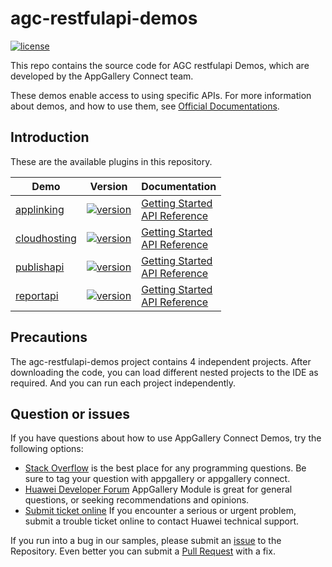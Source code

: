 # agc-restfulapi-demos
[![license](https://img.shields.io/badge/license-Apache--2.0-green)](./LICENCE)

This repo contains the source code for AGC restfulapi Demos, which are developed by the AppGallery Connect team.

These demos enable access to using specific APIs. For more information
about demos, and how to use them, see
[Official Documentations](https://developer.huawei.com/consumer/en/doc/development/AppGallery-connect-Guides/agcapi-getstarted-0000001111845114).


## Introduction
These are the available plugins in this repository.

| Demo | Version | Documentation |
|--------|-----|-----|
| [applinking](./applinking) | [![version](https://img.shields.io/badge/Release-1.4.1.300-yellow)](./applinking) | [Getting Started](https://developer.huawei.com/consumer/en/doc/development/AppGallery-connect-Guides/agc-applinking-develop-guide-rest-0000001186476165) <br/> [API Reference](https://developer.huawei.com/consumer/en/doc/development/AppGallery-connect-References/applinking-create-0000001141716380) |
| [cloudhosting](./cloudhosting) | [![version](https://img.shields.io/badge/Release-1.2.1.300-yellow)](./cloudhosting) | [Getting Started](https://developer.huawei.com/consumer/en/doc/development/AppGallery-connect-Guides/agc--cloudhosting-webprocess-0000001196769955) <br/> [API Reference](https://developer.huawei.com/consumer/en/doc/development/AppGallery-connect-References/agcapi-cloudhost-newapp-0000001111685196) |
| [publishapi](./publishapi) | [![version](https://img.shields.io/badge/Release-1.2.1.300-yellow)](./publishapi) | [Getting Started](https://developer.huawei.com/consumer/en/doc/development/AppGallery-connect-Guides/agcapi-publish_api_overview-0000001111685332) <br/> [API Reference](https://developer.huawei.com/consumer/en/doc/development/AppGallery-connect-References/agcapi-appid-list-0000001111845086) |
| [reportapi](./reportapi) | [![version](https://img.shields.io/badge/Release-1.0.0-yellow)](./reportapi) | [Getting Started](https://developer.huawei.com/consumer/en/doc/development/AppGallery-connect-Guides/agcapi-reports_api_overview-0000001111685230) <br/> [API Reference](https://developer.huawei.com/consumer/en/doc/development/AppGallery-connect-References/agcapi-appdownloadexport-0000001158365059) |

## Precautions
The agc-restfulapi-demos project contains 4 independent projects. After downloading the code, you can load different nested projects to the IDE as required. And you can run each project independently.

## Question or issues
If you have questions about how to use AppGallery Connect Demos, try the following options:  
* [Stack Overflow](https://stackoverflow.com/questions/tagged/appgallery) is the best place for any programming questions. Be sure to tag your question with appgallery or appgallery connect.  
* [Huawei Developer Forum](https://forums.developer.huawei.com/forumPortal/en/home?fid=0101188387844930001) AppGallery Module is great for general questions, or seeking recommendations and opinions.
* [Submit ticket online](https://developer.huawei.com/consumer/en/support/feedback/#/) If you encounter a serious or urgent problem, submit a trouble ticket online to contact Huawei technical support.

If you run into a bug in our samples, please submit an [issue](https://github.com/AppGalleryConnect/agc-android-demos/issues) to the Repository. Even better you can submit a [Pull Request](https://github.com/AppGalleryConnect/agc-android-demos/pulls) with a fix.
